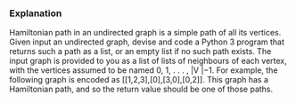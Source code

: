 ### Explanation
Hamiltonian path in an undirected graph is a simple path of all its
vertices. Given input an undirected graph, devise and code a Python 3 program that returns
such a path as a list, or an empty list if no such path exists. The input graph is provided
to you as a list of lists of neighbours of each vertex, with the vertices assumed to be named
0, 1, . . . , |V |−1. For example, the following graph is encoded as [[1,2,3],[0],[3,0],[0,2]].
This graph has a Hamiltonian path, and so the return value should be one of those paths.
